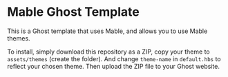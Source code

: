 # Mable Ghost Template

This is a Ghost template that uses Mable, and allows you to use Mable themes.

To install, simply download this repository as a ZIP, copy your theme to `assets/themes` (create the folder). And change `theme-name` in `default.hbs` to reflect your chosen theme. Then upload the ZIP file to your Ghost website.
